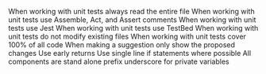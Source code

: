When working with unit tests always read the entire file
When working with unit tests use Assemble, Act, and Assert comments
When working with unit tests use Jest
When working with unit tests use TestBed
When working with unit tests do not modify existing files
When working with unit tests cover 100% of all code
When making a suggestion only show the proposed changes
Use early returns
Use single line if statements where possible
All components are stand alone
prefix underscore for private variables
